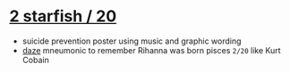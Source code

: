 # [2 starfish / 20](https://s9a.github.io/2starfish/)

- suicide prevention poster using music and graphic wording
- [daze](https://s9a.github.io/daze/) mneumonic to remember Rihanna was born pisces `2/20` like Kurt Cobain
